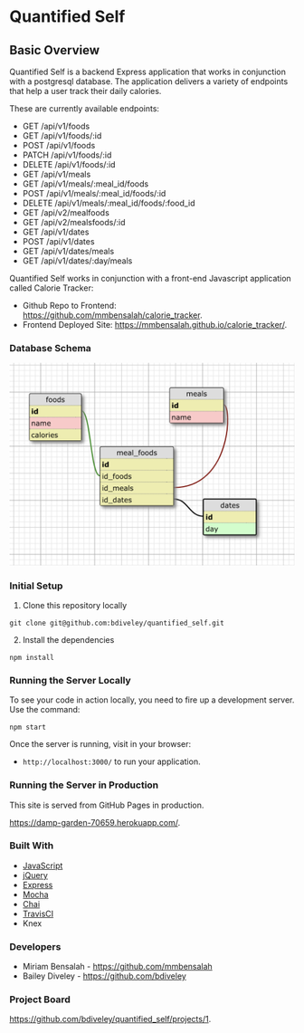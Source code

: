 # Quantified Self

## Basic Overview

Quantified Self is a backend Express application that works in conjunction with a postgresql database.  The application delivers a variety of endpoints that help a user track their daily calories.

These are currently available endpoints:

* GET /api/v1/foods
* GET /api/v1/foods/:id
* POST /api/v1/foods
* PATCH /api/v1/foods/:id
* DELETE /api/v1/foods/:id
* GET /api/v1/meals
* GET /api/v1/meals/:meal_id/foods
* POST /api/v1/meals/:meal_id/foods/:id
* DELETE /api/v1/meals/:meal_id/foods/:food_id
* GET /api/v2/mealfoods
* GET /api/v2/mealsfoods/:id
* GET /api/v1/dates
* POST /api/v1/dates
* GET /api/v1/dates/meals
* GET /api/v1/dates/:day/meals

Quantified Self works in conjunction with a front-end Javascript application called Calorie Tracker:
* Github Repo to Frontend:  <https://github.com/mmbensalah/calorie_tracker>.
* Frontend Deployed Site:  <https://mmbensalah.github.io/calorie_tracker/>.

### Database Schema

![alt text](/assets/schema.png)

### Initial Setup

1. Clone this repository locally

  ```shell
  git clone git@github.com:bdiveley/quantified_self.git
  ```

2. Install the dependencies

  ```shell
  npm install
  ```

### Running the Server Locally

To see your code in action locally, you need to fire up a development server. Use the command:

```shell
npm start
```

Once the server is running, visit in your browser:

* `http://localhost:3000/` to run your application.

### Running the Server in Production

This site is served from GitHub Pages in production.

 <https://damp-garden-70659.herokuapp.com/>.

### Built With

* [JavaScript](https://www.javascript.com/)
* [jQuery](https://jquery.com/)
* [Express](https://expressjs.com/)
* [Mocha](https://mochajs.org/)
* [Chai](https://chaijs.com/)
* [TravisCI](https://travis-ci.com/)
* Knex 

### Developers

* Miriam Bensalah - <https://github.com/mmbensalah>
* Bailey Diveley - <https://github.com/bdiveley>

### Project Board

 <https://github.com/bdiveley/quantified_self/projects/1>.
